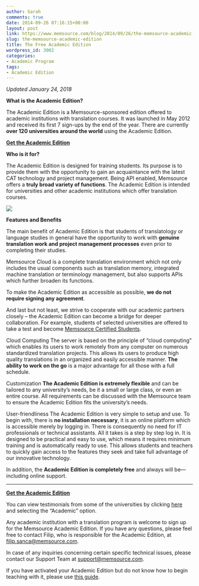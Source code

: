 ```yaml
---
author: Sarah
comments: true
date: 2014-09-26 07:16:15+00:00
layout: post
link: https://www.memsource.com/blog/2014/09/26/the-memsource-academic-edition/
slug: the-memsource-academic-edition
title: The Free Academic Edition
wordpress_id: 3002
categories:
- Academic Program
tags:
- Academic Edition
---
```


_Updated January 24, 2018_

**What is the Academic Edition?**

The Academic Edition is a Memsource-sponsored edition offered to academic institutions with translation courses. It was launched in May 2012 and received its first 7 sign-ups by the end of the year. There are currently **over 120 universities around the world** using the Academic Edition.
<!-- more -->


[**Get the Academic Edition**](https://help.memsource.com/hc/en-us/articles/115003483372-How-to-get-the-Academic-Edition)


**Who is it for?**

The Academic Edition is designed for training students. Its purpose is to provide them with the opportunity to gain an acquaintance with the latest CAT technology and project management. Being API enabled, Memsource offers a **truly broad variety of functions**. The Academic Edition is intended for universities and other academic institutions which offer translation courses.

[![](http://www.memsource.com/wp-content/uploads/2014/09/chart-apr-2017-1.png)](http://www.memsource.com/wp-content/uploads/2014/09/chart-apr-2017-1.png)

**Features and Benefits**

The main benefit of Academic Edition is that students of translatology or language studies in general have the opportunity to work with **genuine translation work and project management processes** even prior to completing their studies.

Memsource Cloud is a complete translation environment which not only includes the usual components such as translation memory, integrated machine translation or terminology management, but also supports APIs which further broaden its functions.

To make the Academic Edition as accessible as possible, **we do not require signing any agreement**.

And last but not least, we strive to cooperate with our academic partners closely – the Academic Edition can become a bridge for deeper collaboration. For example, students of selected universities are offered to take a test and become [Memsource Certified Students](https://www.memsource.com/memsource-student-certification-program/).

Cloud Computing
The server is based on the principle of “cloud computing” which enables its users to work remotely from any computer on numerous standardized translation projects. This allows its users to produce high quality translations in an organized and easily accessible manner. **The ability to work on the go** is a major advantage for all those with a full schedule.

Customization
**The Academic Edition is extremely flexible** and can be tailored to any university’s needs, be it a small or large class, or even an entire course. All requirements can be discussed with the Memsource team to ensure the Academic Edition fits the university’s needs.

User-friendliness
The Academic Edition is very simple to setup and use. To begin with, there is **no installation necessary**, it is an online platform which is accessible merely by logging in. There is consequently no need for IT professionals or technical assistants. All it takes is a step by step log in. It is designed to be practical and easy to use, which means it requires minimum training and is automatically ready to use. This allows students and teachers to quickly gain access to the features they seek and take full advantage of our innovative technology.

In addition, the **Academic Edition is completely free** and always will be—including online support.



* * *




[**Get the Academic Edition**](https://help.memsource.com/hc/en-us/articles/115003483372-How-to-get-the-Academic-Edition)


You can view testimonials from some of the universities by clicking [here](/testimonials/) and selecting the “Academic” option.

Any academic institution with a translation program is welcome to sign up for the Memsource Academic Edition. If you have any questions, please feel free to contact Filip, who is responsible for the Academic Edition, at [filip.sanca@memsource.com](mailto:filip.sanca@memsource.com).

In case of any inquiries concerning certain specific technical issues, please contact our Support Team at [support@memsource.com](mailto:support@memsource.com).

If you have activated your Academic Edition but do not know how to begin teaching with it, please use [this guide](https://help.memsource.com/hc/en-us/articles/115003461311-Getting-started-for-Academic-Edition-users).
